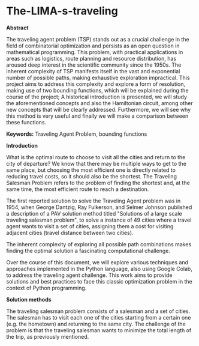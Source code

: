 # The-LIMA-s-traveling

**Abstract** 

The traveling agent problem (TSP) stands out as a crucial challenge in the field of combinatorial optimization and persists as an open question in mathematical programming. This problem, with practical applications in areas such as logistics, route planning and resource distribution, has aroused deep interest in the scientific community since the 1950s. The inherent complexity of TSP manifests itself in the vast and exponential number of possible paths, making exhaustive exploration impractical. This project aims to address this complexity and explore a form of resolution, making use of two bounding functions, which will be explained during the course of the project; A historical introduction is presented, we will study the aforementioned concepts and also the Hamiltonian circuit, among other new concepts that will be clearly addressed.
Furthermore, we will see why this method is very useful and finally we will make a comparison between these functions.

**Keywords:** Traveling Agent Problem, bounding functions

**Introduction**

What is the optimal route to choose to visit all the cities and return to the city of departure? We know that there may be multiple ways to get to the same place, but choosing the most efficient one is directly related to reducing travel costs, so it should also be the shortest. The Traveling Salesman Problem refers to the problem of finding the shortest and, at the same time, the most efficient route to reach a destination.

The first reported solution to solve the Traveling Agent problem was in 1954, when George Dantzig, Ray Fulkerson, and Selmer Johnson published a description of a PAV solution method titled "Solutions of a large scale traveling salesman problem", to solve a instance of 49 cities where a travel agent wants to visit a set of cities, assigning them a cost for visiting adjacent cities (travel distance between two cities).

The inherent complexity of exploring all possible path combinations makes finding the optimal solution a fascinating computational challenge.

Over the course of this document, we will explore various techniques and approaches implemented in the Python language, also using Google Colab, to address the traveling agent challenge. This work aims to provide solutions and best practices to face this classic optimization problem in the context of Python programming.

**Solution methods**

The traveling salesman problem consists of a salesman and a set of cities. The salesman has to visit each one of the cities starting from a certain one (e.g. the hometown) and returning to the same city. The challenge of the problem is that the traveling salesman wants to minimize the total length of the trip, as previously mentioned.
